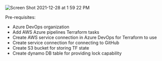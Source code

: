 ![Screen Shot 2021-12-28 at 1 59 22 PM](https://github.com/user-attachments/assets/bbee03a5-e1fa-48f8-873d-16cd70168cbd)

Pre-requisites:
- Azure DevOps organization
- Add AWS Azure pipelines Terraform tasks
- Create AWS service connection in Azure DevOps for Terraform to use
- Create service connection for connecting to GitHub
- Create S3 bucket for storing TF state
- Create dynamo DB table for providing lock capability

